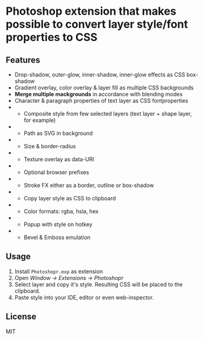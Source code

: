 # Photoshop extension that makes possible to convert layer style/font properties to CSS
## Features
* Drop-shadow, outer-glow, inner-shadow, inner-glow effects as CSS box-shadow
* Gradient overlay, color overlay & layer fill as multiple CSS backgrounds
* **Merge multiple mackgrounds** in accordance with blending modes
* Character & paragraph properties of text layer as CSS fontproperties
* - Composite style from few selected layers (text layer + shape layer, for example)
* - Path as SVG in background
* - Size & border-radius
* - Texture overlay as data-URI
* - Optional browser prefixes
* - Stroke FX either as a border, outline or box-shadow
* - Copy layer style as CSS to clipboard
* - Color formats: rgba, hsla, hex
* - Popup with style on hotkey
* - Bevel & Emboss emulation

## Usage
1. Install `Photoshopr.exp` as extension
2. Open _Window → Extensions → Photoshopr_
3. Select layer and copy it's style. Resulting CSS will be placed to the clipboard.
4. Paste style into your IDE, editor or even web-inspector.

## License
MIT